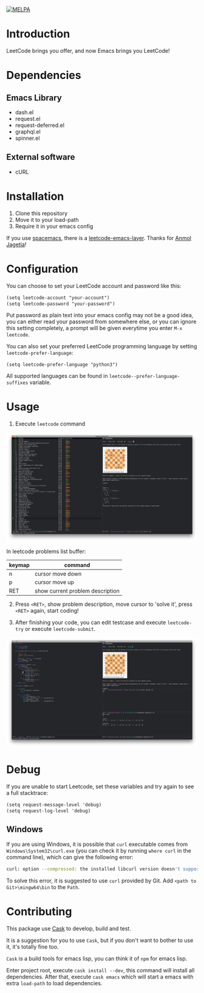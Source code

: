 [![MELPA](https://melpa.org/packages/leetcode-badge.svg)](https://melpa.org/#/leetcode)
# Introduction 

LeetCode brings you offer, and now Emacs brings you LeetCode!

# Dependencies

## Emacs Library

- dash.el
- request.el
- request-deferred.el
- graphql.el
- spinner.el

## External software

- cURL

# Installation

1. Clone this repository
2. Move it to your load-path
3. Require it in your emacs config

If you use [spacemacs](https://github.com/syl20bnr/spacemacs), there is a [leetcode-emacs-layer](https://github.com/anmoljagetia/leetcode-emacs-layer). Thanks for [Anmol Jagetia](https://github.com/anmoljagetia)!

# Configuration

You can choose to set your LeetCode account and password like this:

```elisp
(setq leetcode-account "your-account")
(setq leetcode-password "your-password")
```

Put password as plain text into your emacs config may not be a good idea, you can either read your password from somewhere else, or you can ignore this setting completely, a prompt will be given everytime you enter `M-x leetcode`.

You can also set your preferred LeetCode programming language by setting
`leetcode-prefer-language`:

```elisp
(setq leetcode-prefer-language "python3")
```

All supported languages can be found in `leetcode--prefer-language-suffixes` variable.

# Usage

1.  Execute `leetcode` command

![leetcode](images/leetcode.png)

In leetcode problems list buffer:

| keymap | command                          |
|--------|----------------------------------|
| n      | cursor move down                 |
| p      | cursor move up                   |
| RET    | show current problem description |

2. Press `<RET>`, show problem description, move cursor to 'solve it', press
   `<RET>` again, start coding!

3. After finishing your code, you can edit testcase and execute `leetcode-try` or execute `leetcode-submit`.

![leetcode-submit](images/leetcode-submit.png)

# Debug

If you are unable to start Leetcode, set these variables and try again to see a full stacktrace:

```elisp
(setq request-message-level 'debug)
(setq request-log-level 'debug)
```

## Windows

If you are using Windows, it is possible that `curl` executable comes from `Windows\System32\curl.exe` (you can check it by running `where curl` in the command line), which can give the following error:

```bash
curl: option --compressed: the installed libcurl version doesn't support this
```

To solve this error, it is suggested to use `curl` provided by Git. Add `<path to Git>\mingw64\bin` to the `Path`.

# Contributing

This package use [Cask](https://cask.readthedocs.io/en/latest/guide/introduction.html) to develop, build and test.

It is a suggestion for you to use `Cask`, but if you don't want to bother to use it, it's totally fine too.

`Cask` is a build tools for emacs lisp, you can think it of `npm` for emacs lisp.

Enter project root, execute `cask install --dev`, this command will install all dependencies. After that, execute `cask emacs` which will start a emacs with extra `load-path` to load dependencies.
